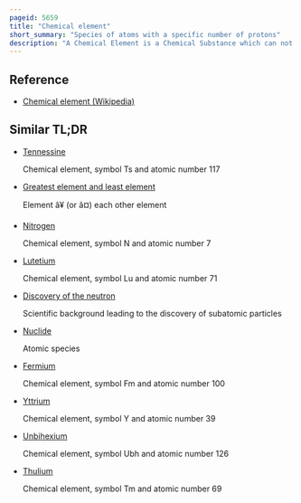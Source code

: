 ```yaml
---
pageid: 5659
title: "Chemical element"
short_summary: "Species of atoms with a specific number of protons"
description: "A Chemical Element is a Chemical Substance which can not be broken down by chemical Reactions into other Substances. The basic Particle that constitutes a Chemical Element is the Atom. Chemical Elements are identified by the Number of Protons in the Nuclei of their Atoms known as the atomic Number of the Element. For Example, Oxygen has an atomic Number of 8, meaning that each Oxygen Atom has 8 Protons in its Nucleus. Two or more Atoms of the same Element can combine to form Molecules unlike Chemical Compounds or Mixtures which contain Atoms of different Elements. In nuclear Reactions Atoms can be transformed into different Elements which change the Number of the Atoms."
---
```


## Reference

- [Chemical element (Wikipedia)](https://en.wikipedia.org/?curid=5659)

## Similar TL;DR

- [Tennessine](/tldr/en/tennessine)

  Chemical element, symbol Ts and atomic number 117

- [Greatest element and least element](/tldr/en/greatest-element-and-least-element)

  Element â¥ (or â¤) each other element

- [Nitrogen](/tldr/en/nitrogen)

  Chemical element, symbol N and atomic number 7

- [Lutetium](/tldr/en/lutetium)

  Chemical element, symbol Lu and atomic number 71

- [Discovery of the neutron](/tldr/en/discovery-of-the-neutron)

  Scientific background leading to the discovery of subatomic particles

- [Nuclide](/tldr/en/nuclide)

  Atomic species

- [Fermium](/tldr/en/fermium)

  Chemical element, symbol Fm and atomic number 100

- [Yttrium](/tldr/en/yttrium)

  Chemical element, symbol Y and atomic number 39

- [Unbihexium](/tldr/en/unbihexium)

  Chemical element, symbol Ubh and atomic number 126

- [Thulium](/tldr/en/thulium)

  Chemical element, symbol Tm and atomic number 69
